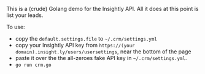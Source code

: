 This is a (crude) Golang demo for the Insightly API. All it does at this point is list your leads.

To use:

- copy the `default.settings.file` to `~/.crm/settings.yml`
- copy your Insightly API key from `https://(your domain).insight.ly/users/usersettings`, near the bottom of the page
- paste it over the the all-zeroes fake API key in `~/.crm/settings.yml`. 
- `go run crm.go`
